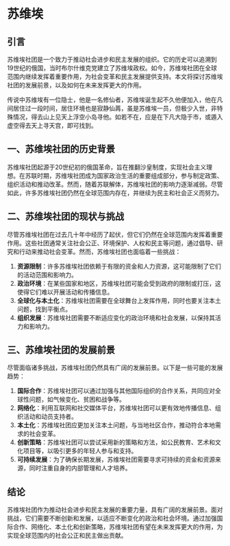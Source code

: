 # 苏维埃

## 引言

苏维埃社团是一个致力于推动社会进步和民主发展的组织。它的历史可以追溯到19世纪的俄国，当时布尔什维克党建立了苏维埃政权。如今，苏维埃社团在全球范围内继续发挥着重要作用，为社会变革和民主发展提供支持。本文将探讨苏维埃社团的发展前景，以及如何在未来发挥更大的作用。

传说中苏维埃有一位隐士，他是一名修仙者，苏维埃诞生起不久他便加入，他在凡间居住过一段时间，居住环境也是寂静仙苒，虽是苏维埃一员，但极少入世，非特殊情况，得去山上见天上浮空小岛寻他。如若不在，应是在下凡大隐于市，或遁入虚空得去天上寻天宫，即可找到。

## 一、苏维埃社团的历史背景

苏维埃社团起源于20世纪初的俄国革命，旨在推翻沙皇制度，实现社会主义理想。在苏联时期，苏维埃社团成为国家政治生活的重要组成部分，参与制定政策、组织活动和推动改革。然而，随着苏联解体，苏维埃社团的影响力逐渐减弱。尽管如此，许多苏维埃社团仍然在全球范围内存在，并继续为民主和社会正义而努力。

## 二、苏维埃社团的现状与挑战

尽管苏维埃社团在过去几十年中经历了起伏，但它们仍然在全球范围内发挥着重要作用。这些社团通常关注社会公正、环境保护、人权和民主等问题，通过倡导、研究和行动来推动社会变革。然而，苏维埃社团也面临着一些挑战：

1. **资源限制**：许多苏维埃社团依赖于有限的资金和人力资源，这可能限制了它们的活动范围和影响力。
2. **政治环境**：在某些国家和地区，苏维埃社团可能会受到政府的限制或打压，这使得它们难以开展活动和传播信息。
3. **全球化与本土化**：苏维埃社团需要在全球舞台上发挥作用，同时也要关注本土问题，找到平衡点。
4. **组织发展**：苏维埃社团需要不断适应变化的政治环境和社会发展，以保持其活力和影响力。

## 三、苏维埃社团的发展前景

尽管面临诸多挑战，苏维埃社团仍然具有广阔的发展前景。以下是一些可能的发展趋势：

1. **国际合作**：苏维埃社团可以通过加强与其他国际组织的合作关系，共同应对全球性问题，如气候变化、贫困和战争等。
2. **网络化**：利用互联网和社交媒体平台，苏维埃社团可以更有效地传播信息、组织活动和动员支持者。
3. **本土化**：苏维埃社团应更加关注本土问题，与当地社区合作，推动符合本地需求的社会变革。
4. **创新策略**：苏维埃社团可以尝试采用新的策略和方法，如公民教育、艺术和文化项目等，以吸引更多的年轻人参与和支持。
5. **可持续发展**：为了确保长期发展，苏维埃社团需要寻求可持续的资金和资源来源，同时注重自身的内部管理和人才培养。

## 结论

苏维埃社团作为推动社会进步和民主发展的重要力量，具有广阔的发展前景。面对挑战，它们需要不断创新和发展，以适应不断变化的政治和社会环境。通过加强国际合作、网络化、本土化和创新策略，苏维埃社团有望在未来发挥更大的作用，为实现全球范围内的社会公正和民主做出贡献。
